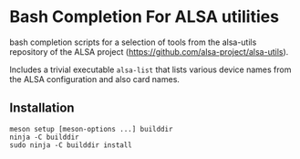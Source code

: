 # Bash Completion For ALSA utilities

bash completion scripts for a selection of tools from the alsa-utils repository of the ALSA project (https://github.com/alsa-project/alsa-utils).

Includes a trivial executable `alsa-list` that lists various device names from the ALSA configuration and also card names.

## Installation

```shell
meson setup [meson-options ...] builddir
ninja -C builddir
sudo ninja -C builddir install
```

